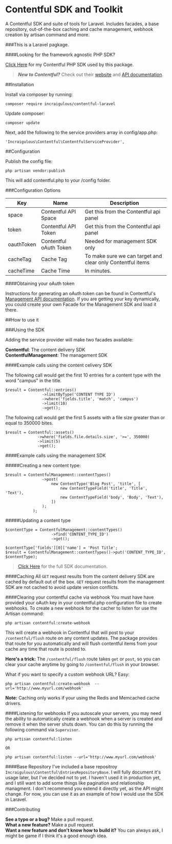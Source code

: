 # Contentful SDK and Toolkit

A Contentful SDK and suite of tools for Laravel. Includes facades, a base repository, out-of-the-box caching and cache management, webhook creation by artisan command and more.

###This is a Laravel pagkage. 

####Looking for the framework agnostic PHP SDK?

[Click Here](https://github.com/incraigulous/contentful-sdk) for my Contentful PHP SDK used by this package.

> ***New to Contentful?*** Check out their [website](https://www.contentful.com/) and [API documentation](https://www.contentful.com/developers/documentation/content-delivery-api/). 

##Installation

Install via composer by running: 

`````
composer require incraigulous/contentful-laravel
`````

Update composer:

`````
composer update
`````

Next, add the following to the service providers array in config/app.php:

`````
'Incraigulous\Contentful\ContentfulServiceProvider',
`````

##Configuration

Publish the config file:

`````
php artisan vendor:publish
`````

This will add contentful.php to your /config folder.

###Configuration Options


Key  | Name | Description
------------- | ------------- | -------------
space | Contentful API Space | Get this from the Contentful api panel
token  | Contentful API Token | Get this from the Contentful api panel
oauthToken  | Contentful oAuth Token | Needed for management SDK only
cacheTag  | Cache Tag | To make sure we can target and clear only Contentful items
cacheTime  | Cache Time | In minutes.

####Obtaining your oAuth token

Instructions for generating an oAuth token can be found in Contentful's [Management API documentation]((https://www.contentful.com/developers/documentation/content-management-api/#authentication)). If you are getting your key dynamically, you could create your own Facade for the Management SDK and load it there.


##How to use it

###Using the SDK

Adding the service provider will make two facades available: 

**Contentful**: The content delivery SDK <br />
**ContentfulManagement**: The management SDK

####Example calls using the content celivery SDK

The following call would get the first 10 entries for a content type with the word "campus" in the title.

`````
$result = Contentful::entries()
				->limitByType('CONTENT TYPE ID')
				->where('fields.title', 'match', 'campus')
				->limit(10)
				->get();
`````

The following call would get the first 5 assets with a file size greater than or equal to 350000 bites.

`````
$result = Contentful::assets()
              ->where('fields.file.details.size', '>=', 350000)
              ->limit(5)
              ->get();
`````

####Example calls using the management SDK

#####Creating a new content type:

`````
$result = ContentfulManagement::contentTypes()
                ->post(
                    new ContentType('Blog Post', 'title', [
                        new ContentTypeField('title', 'Title', 'Text'),
                        new ContentTypeField('body', 'Body', 'Text'),
                    ])
                );
            );
`````

#####Updating a content type

`````
$contentType = ContentfulManagement::contentTypes()
					->find('CONTENT_TYPE_ID')
					->get();

$contentType['fields'][0]['name'] = 'Post Title';
$result = ContentfulManagement::contentTypes()->put('CONTENT_TYPE_ID', $contentType);
`````

> [Click Here](https://github.com/incraigulous/contentful-sdk) for the full SDK documentation.

####Caching
All `GET` request results from the content delivery SDK are cached by default out of the box. `GET` request results from the management SDK are not cached to avoid update version conflicts.

####Clearing your contentful cache via webhook
You must have have provided your oAuth key in your contentful.php configuration file to create webhooks. To create a new webhook for the cacher to listen for use the Artisan command:

`````
php artisan contentful:create-webhook
`````

This will create a webhook in Contentful that will post to your `/contentful/flush` route on any content updates. The package provides that route for you automatically and will flush contentful items from your cache any time that route is posted to.

**Here's a trick:** The `/contentful/flush` route takes `get` or `post`, so you can clear your cache anytime by going to `/contentful/flush` in your browser.

What if you want to specify a custom webhook URL? Easy:

`````
php artisan contentful:create-webhook  --url='http://www.myurl.com/webhook'
`````

**Note:** Caching only works if your using the Redis and Memcached cache drivers.

####Listening for webhooks
If you autoscale your servers, you may need the ability to automatically create a webhook when a server is created and remove it when the server shuts down. You can do this by running the following command via `Supervisor`.

`````
php artisan contentful:listen

OR 

php artisan contentful:listen --url='http://www.myurl.com/webhook'

`````

####Base Repository
I've included a base repositroy `Incraigulous\Contentful\EntriesRepositoryBase`. I will fully document it's usage later, but I've decided not to yet. I haven't used it in production yet, and I still want to add some things like pagination and relationship managment. I don't recommend you extend it directly yet, as the API might change. For now, you can use it as an example of how I would use the SDK in Laravel.

###Contributing

**See a typo or a bug?** Make a pull request.<br />
**What a new feature?** Make a pull request.<br />
**Want a new feature and don't know how to build it?** You can always ask, I might be game if I think it's a good enough idea.


